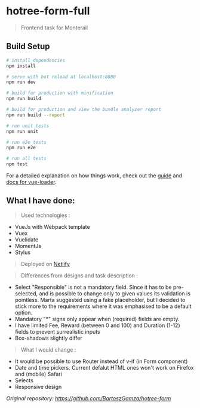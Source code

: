 # hotree-form-full

> Frontend task for Monterail

## Build Setup

``` bash
# install dependencies
npm install

# serve with hot reload at localhost:8080
npm run dev

# build for production with minification
npm run build

# build for production and view the bundle analyzer report
npm run build --report

# run unit tests
npm run unit

# run e2e tests
npm run e2e

# run all tests
npm test
```

For a detailed explanation on how things work, check out the [guide](http://vuejs-templates.github.io/webpack/) and [docs for vue-loader](http://vuejs.github.io/vue-loader).

## What I have done: ##

> Used technologies :

  * VueJs with Webpack template
  * Vuex
  * Vuelidate
  * MomentJs
  * Stylus

> Deployed on [Netlify](https://hotree-form.netlify.com/)

> Differences from designs and task description :

  * Select "Responsible" is not a mandatory field. Since it has to be pre-selected, and is possible to change only to given values its validation is pointless. Marta suggested using a fake placeholder, but I decided to stick more to the requirements where it was emphasised to be a default option.
  * Mandatory "*" signs only appear when (required) fields are empty.
  * I have limited Fee, Reward (between 0 and 100) and Duration (1-12) fields to prevent surrealistic inputs
  * Box-shadows slightly differ

>What I would change :

  * It would be possible to use Router instead of v-if (in Form component)
  * Date and time pickers. Current defalut HTML ones won't work on Firefox and (mobile) Safari
  * Selects
  * Responsive design


_Original repository: https://github.com/BartoszGamza/hotree-form_